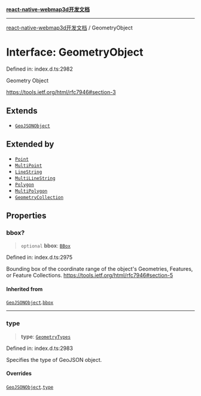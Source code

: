 [**react-native-webmap3d开发文档**](../README.md)

***

[react-native-webmap3d开发文档](../globals.md) / GeometryObject

# Interface: GeometryObject

Defined in: index.d.ts:2982

Geometry Object

https://tools.ietf.org/html/rfc7946#section-3

## Extends

- [`GeoJSONObject`](GeoJSONObject.md)

## Extended by

- [`Point`](Point.md)
- [`MultiPoint`](MultiPoint.md)
- [`LineString`](LineString.md)
- [`MultiLineString`](MultiLineString.md)
- [`Polygon`](Polygon.md)
- [`MultiPolygon`](MultiPolygon.md)
- [`GeometryCollection`](GeometryCollection.md)

## Properties

### bbox?

> `optional` **bbox**: [`BBox`](../type-aliases/BBox.md)

Defined in: index.d.ts:2975

Bounding box of the coordinate range of the object's Geometries, Features, or Feature Collections.
https://tools.ietf.org/html/rfc7946#section-5

#### Inherited from

[`GeoJSONObject`](GeoJSONObject.md).[`bbox`](GeoJSONObject.md#bbox)

***

### type

> **type**: [`GeometryTypes`](../type-aliases/GeometryTypes.md)

Defined in: index.d.ts:2983

Specifies the type of GeoJSON object.

#### Overrides

[`GeoJSONObject`](GeoJSONObject.md).[`type`](GeoJSONObject.md#type)
